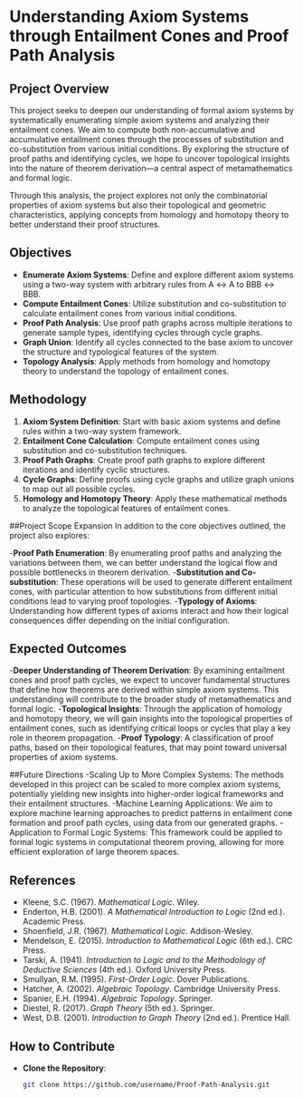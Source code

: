 
# Understanding Axiom Systems through Entailment Cones and Proof Path Analysis

## Project Overview

This project seeks to deepen our understanding of formal axiom systems by systematically enumerating simple axiom systems and analyzing their entailment cones. We aim to compute both non-accumulative and accumulative entailment cones through the processes of substitution and co-substitution from various initial conditions. By exploring the structure of proof paths and identifying cycles, we hope to uncover topological insights into the nature of theorem derivation—a central aspect of metamathematics and formal logic.

Through this analysis, the project explores not only the combinatorial properties of axiom systems but also their topological and geometric characteristics, applying concepts from homology and homotopy theory to better understand their proof structures.

## Objectives
- **Enumerate Axiom Systems**: Define and explore different axiom systems using a two-way system with arbitrary rules from A ↔ A to BBB ↔ BBB.
- **Compute Entailment Cones**: Utilize substitution and co-substitution to calculate entailment cones from various initial conditions.
- **Proof Path Analysis**: Use proof path graphs across multiple iterations to generate sample types, identifying cycles through cycle graphs.
- **Graph Union**: Identify all cycles connected to the base axiom to uncover the structure and typological features of the system.
- **Topology Analysis**: Apply methods from homology and homotopy theory to understand the topology of entailment cones.

## Methodology
1. **Axiom System Definition**: Start with basic axiom systems and define rules within a two-way system framework.
2. **Entailment Cone Calculation**: Compute entailment cones using substitution and co-substitution techniques.
3. **Proof Path Graphs**: Create proof path graphs to explore different iterations and identify cyclic structures.
4. **Cycle Graphs**: Define proofs using cycle graphs and utilize graph unions to map out all possible cycles.
5. **Homology and Homotopy Theory**: Apply these mathematical methods to analyze the topological features of entailment cones.

##Project Scope Expansion
In addition to the core objectives outlined, the project also explores:

-**Proof Path Enumeration**: By enumerating proof paths and analyzing the variations between them, we can better understand the logical flow and possible bottlenecks in theorem derivation.
-**Substitution and Co-substitution**: These operations will be used to generate different entailment cones, with particular attention to how substitutions from different initial conditions lead to varying proof topologies.
-**Typology of Axioms**: Understanding how different types of axioms interact and how their logical consequences differ depending on the initial configuration.

## Expected Outcomes
-**Deeper Understanding of Theorem Derivation**: By examining entailment cones and proof path cycles, we expect to uncover fundamental structures that define how theorems are derived within simple axiom systems. This understanding will contribute to the broader study of metamathematics and formal logic.
-**Topological Insights**: Through the application of homology and homotopy theory, we will gain insights into the topological properties of entailment cones, such as identifying critical loops or cycles that play a key role in theorem propagation.
-**Proof Typology**: A classification of proof paths, based on their topological features, that may point toward universal properties of axiom systems.

##Future Directions
-Scaling Up to More Complex Systems: The methods developed in this project can be scaled to more complex axiom systems, potentially yielding new insights into higher-order logical frameworks and their entailment structures.
-Machine Learning Applications: We aim to explore machine learning approaches to predict patterns in entailment cone formation and proof path cycles, using data from our generated graphs.
-Application to Formal Logic Systems: This framework could be applied to formal logic systems in computational theorem proving, allowing for more efficient exploration of large theorem spaces.

## References
- Kleene, S.C. (1967). *Mathematical Logic*. Wiley.
- Enderton, H.B. (2001). *A Mathematical Introduction to Logic* (2nd ed.). Academic Press.
- Shoenfield, J.R. (1967). *Mathematical Logic*. Addison-Wesley.
- Mendelson, E. (2015). *Introduction to Mathematical Logic* (6th ed.). CRC Press.
- Tarski, A. (1941). *Introduction to Logic and to the Methodology of Deductive Sciences* (4th ed.). Oxford University Press.
- Smullyan, R.M. (1995). *First-Order Logic*. Dover Publications.
- Hatcher, A. (2002). *Algebraic Topology*. Cambridge University Press.
- Spanier, E.H. (1994). *Algebraic Topology*. Springer.
- Diestel, R. (2017). *Graph Theory* (5th ed.). Springer.
- West, D.B. (2001). *Introduction to Graph Theory* (2nd ed.). Prentice Hall.

## How to Contribute
- **Clone the Repository**: 
  ```sh
  git clone https://github.com/username/Proof-Path-Analysis.git
